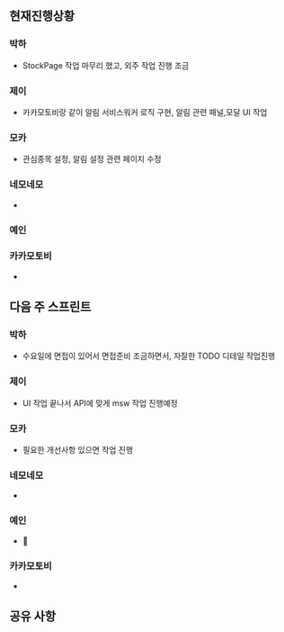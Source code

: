 
## 현재진행상황
### 박하
- StockPage 작업 마무리 했고, 외주 작업 진행 조금
### 제이
- 카카모토비랑 같이 알림 서비스워커 로직 구현, 알림 관련 패널,모달 UI 작업
### 모카
- 관심종목 설정, 알림 설정 관련 페이지 수정
### 네모네모
- 
### 예인

### 카카모토비
-

## 다음 주 스프린트
### 박하
- 수요일에 면접이 있어서 면접준비 조금하면서, 자잘한 TODO 디테일 작업진행
### 제이
- UI 작업 끝나서 API에 맞게 msw 작업 진행예정 
### 모카
- 필요한 개선사항 있으면 작업 진행
### 네모네모
- 
### 예인
- 
### 카카모토비
-

## 공유 사항
